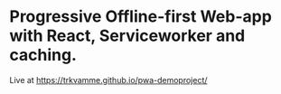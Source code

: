# Progressive Offline-first Web-app with React, Serviceworker and caching.

Live at
https://trkvamme.github.io/pwa-demoproject/
